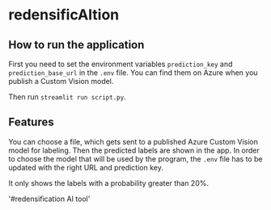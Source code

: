 # redensificAItion

## How to run the application

First you need to set the environment variables `prediction_key` and `prediction_base_url` in the `.env` file. You can find them on Azure when you publish a Custom Vision model.

Then run `streamlit run script.py`.

## Features

You can choose a file, which gets sent to a published Azure Custom Vision model for labeling. Then the predicted labels are shown in the app. In order to choose the model that will be used by the program, the `.env` file has to be updated with the right URL and prediction key.

It only shows the labels with a probability greater than 20%.

'#redensification AI tool' 
